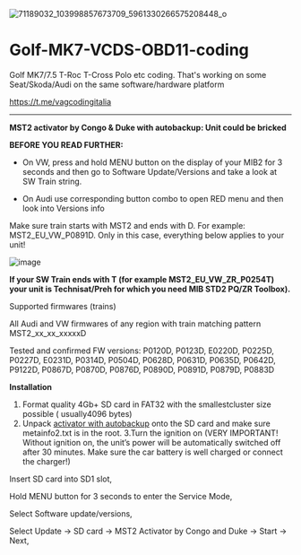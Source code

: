 ![71189032_103998857673709_5961330266575208448_o](https://github.com/Leproide/Golf-MK7-VCDS-OBD11-coding/assets/8448713/42210268-e0e6-432d-9be5-2d8d0011e9b6)

# Golf-MK7-VCDS-OBD11-coding
Golf MK7/7.5 T-Roc T-Cross Polo etc coding. That's working on some Seat/Skoda/Audi on the same software/hardware platform

https://t.me/vagcodingitalia

------------

**MST2 activator by Congo & Duke with autobackup: Unit could be bricked**

**BEFORE YOU READ FURTHER:**

- On VW, press and hold MENU button on the display of your MIB2 for 3 seconds and then go to Software Update/Versions and take a look at SW Train string.

- On Audi use corresponding button combo to open RED menu and then look into Versions info

Make sure train starts with MST2 and ends with D. For example: MST2_EU_VW_P0891D. Only in this case, everything below applies to your unit!

![image](https://github.com/Leproide/Golf-MK7-VCDS-OBD11-coding/assets/8448713/5d6fafc3-2f8e-4806-be29-49812f2f9f17)

**If your SW Train ends with T (for example MST2_EU_VW_ZR_P0254T) your unit is Technisat/Preh for which you need MIB STD2 PQ/ZR Toolbox).**

Supported firmwares (trains)

All Audi and VW firmwares of any region with train matching pattern MST2_xx_xx_xxxxxD

Tested and confirmed FW versions: P0120D, P0123D, E0220D, P0225D, P0227D, E0231D, P0314D, P0504D, P0628D, P0631D, P0635D, P0642D, P9122D, P0867D, P0870D, P0876D, P0890D, P0891D, P0879D, P0883D

**Installation**

1. Format quality 4Gb+ SD card in FAT32 with the smallestcluster size possible ( usually4096 bytes)
2. Unpack [activator with autobackup](https://github.com/Leproide/Golf-MK7-VCDS-OBD11-coding/raw/main/MST2_Activator_Made_By_Congo_and_Duke_v3.0_with_Autobackup_by_lprot.7z "activator with autobackup") onto the SD card and make sure metainfo2.txt is in the root.
3.Turn the ignition on (VERY IMPORTANT! Without ignition on, the unit’s power will be automatically switched off after 30 minutes. Make sure the car battery is well charged or connect the charger!)

Insert SD card into SD1 slot,

Hold MENU button for 3 seconds to enter the Service Mode,

Select Software update/versions,

Select Update → SD card → MST2 Activator by Congo and Duke → Start → Next,
